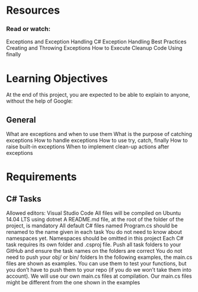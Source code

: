 # Resources
### Read or watch:

Exceptions and Exception Handling
C# Exception Handling Best Practices
Creating and Throwing Exceptions
How to Execute Cleanup Code Using finally

# Learning Objectives
At the end of this project, you are expected to be able to explain to anyone, without the help of Google:

## General
What are exceptions and when to use them
What is the purpose of catching exceptions
How to handle exceptions
How to use try, catch, finally
How to raise built-in exceptions
When to implement clean-up actions after exceptions


# Requirements
## C# Tasks
Allowed editors: Visual Studio Code
All files will be compiled on Ubuntu 14.04 LTS using dotnet
A README.md file, at the root of the folder of the project, is mandatory
All default C# files named Program.cs should be renamed to the name given in each task
You do not need to know about namespaces yet. Namespaces should be omitted in this project
Each C# task requires its own folder and .csproj file. Push all task folders to your GitHub and ensure the task names on the folders are correct
You do not need to push your obj/ or bin/ folders
In the following examples, the main.cs files are shown as examples. You can use them to test your functions, but you don’t have to push them to your repo (if you do we won’t take them into account). We will use our own main.cs files at compilation. Our main.cs files might be different from the one shown in the examples
